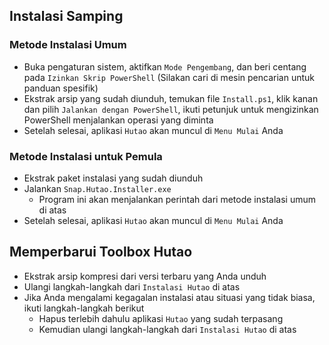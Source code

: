 ## Instalasi Samping

### Metode Instalasi Umum

- Buka pengaturan sistem, aktifkan `Mode Pengembang`, dan beri centang pada `Izinkan Skrip PowerShell` (Silakan cari di mesin pencarian untuk panduan spesifik)
- Ekstrak arsip yang sudah diunduh, temukan file `Install.ps1`, klik kanan dan pilih `Jalankan dengan PowerShell`, ikuti petunjuk untuk mengizinkan PowerShell menjalankan operasi yang diminta
- Setelah selesai, aplikasi `Hutao` akan muncul di `Menu Mulai` Anda

### Metode Instalasi untuk Pemula

- Ekstrak paket instalasi yang sudah diunduh
- Jalankan `Snap.Hutao.Installer.exe`
  - Program ini akan menjalankan perintah dari metode instalasi umum di atas
- Setelah selesai, aplikasi `Hutao` akan muncul di `Menu Mulai` Anda

## Memperbarui Toolbox Hutao

- Ekstrak arsip kompresi dari versi terbaru yang Anda unduh
- Ulangi langkah-langkah dari `Instalasi Hutao` di atas
- Jika Anda mengalami kegagalan instalasi atau situasi yang tidak biasa, ikuti langkah-langkah berikut
  - Hapus terlebih dahulu aplikasi `Hutao` yang sudah terpasang
  - Kemudian ulangi langkah-langkah dari `Instalasi Hutao` di atas
